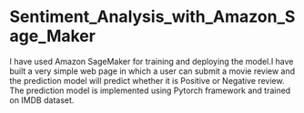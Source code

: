 # Sentiment_Analysis_with_Amazon_Sage_Maker

I have used Amazon SageMaker for training and deploying the model.I have built a very simple web page in which a user can submit a movie review and the prediction model  will predict whether it is Positive or Negative review. The prediction model is implemented using Pytorch framework and trained on IMDB dataset.
